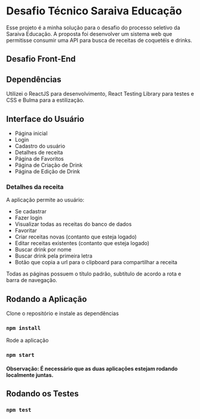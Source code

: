 # Desafio Técnico Saraiva Educação

Esse projeto é a minha solução para o desafio do processo seletivo da Saraiva Educação. A proposta foi desenvolver um sistema web que permitisse consumir uma API para busca de receitas de coquetéis e drinks.

## Desafio Front-End

## Dependências

Utilizei o ReactJS para desenvolvimento, React Testing Library para testes e CSS e Bulma para a estilização.


## Interface do Usuário

* Página inicial
* Login
* Cadastro do usuário
* Detalhes de receita
* Página de Favoritos
* Página de Criação de Drink
* Página de Edição de Drink

### Detalhes da receita

A aplicação permite ao usuário:
* Se cadastrar
* Fazer login
* Visualizar todas as receitas do banco de dados
* Favoritar
* Criar receitas novas (contanto que esteja logado)
* Editar receitas existentes (contanto que esteja logado)
* Buscar drink por nome
* Buscar drink pela primeira letra
* Botão que copia a url para o clipboard para compartilhar a receita

Todas as páginas possuem o título padrão, subtítulo de acordo a rota e barra de navegação.

## Rodando a Aplicação

Clone o repositório e instale as dependências

### `npm install`

Rode a aplicação

### `npm start`

#### Observação: É necessário que as duas aplicações estejam rodando localmente juntas.


## Rodando os Testes

### `npm test`
